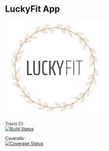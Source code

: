 # LuckyFit App

![Logo](misc/logo.png?raw=true "App Logo")

Travis CI:<br/>
[![Build Status](https://travis-ci.org/flatdeh/FinalStepProject.svg?branch=master)](https://travis-ci.org/flatdeh/FinalStepProject)

Coveralls:<br/>
[![Coverage Status](https://coveralls.io/repos/github/flatdeh/FinalStepProject/badge.svg)](https://coveralls.io/github/flatdeh/FinalStepProject)
